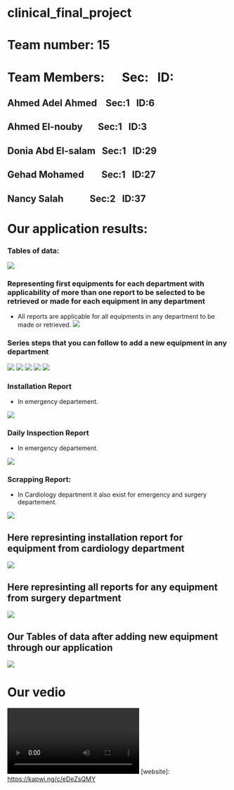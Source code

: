 # clinical_final_project
<!--Headline-->
<!--Image-->
<!--UL-->
<!-- URLs-->
# Team number: 15
# Team Members:&nbsp;&nbsp;&nbsp;&nbsp;&nbsp;&nbsp;Sec:&nbsp;&nbsp;&nbsp;ID:     
## Ahmed Adel Ahmed&nbsp;&nbsp;&nbsp;&nbsp;Sec:1&nbsp;&nbsp;&nbsp;ID:6  
## Ahmed El-nouby&nbsp;&nbsp;&nbsp;&nbsp;&nbsp;&nbsp;&nbsp;Sec:1&nbsp;&nbsp;&nbsp;ID:3 
## Donia Abd El-salam&nbsp;&nbsp;&nbsp;Sec:1&nbsp;&nbsp;&nbsp;ID:29   
## Gehad Mohamed&nbsp;&nbsp;&nbsp;&nbsp;&nbsp;&nbsp;&nbsp;&nbsp;Sec:1&nbsp;&nbsp;&nbsp;ID:27    
## Nancy Salah&nbsp;&nbsp;&nbsp;&nbsp;&nbsp;&nbsp;&nbsp;&nbsp;&nbsp;&nbsp;&nbsp;&nbsp;Sec:2&nbsp;&nbsp;&nbsp;ID:37    
# Our application results:
### Tables of data:
![](first_data.gif)
### Representing first equipments for each department with applicability of more than one report to be selected to be retrieved or made for each equipment in any department
* All reports are applicable for all equipments in any department to be made or retrieved.
![](dep&eq&rep.gif)
### Series steps that you can follow to add a new equipment in any department
![](add_equ_in_emer_0.gif)
![](add_equ_in_emer_1.gif)
![](add_eq_in_emer_2.gif)
![](add_equ_in_emer_3.gif)
![](add_equ_in_emer4_&retrive.gif)
### Installation Report 
* In emergency departement.

![](retrieve_installation_report_in_Emer.gif)
### Daily Inspection Report 
* In emergency departement.

![](make_daily_inspec_for_equ_in_emer.gif)
### Scrapping Report:
* In Cardiology department it also exist for emergency and surgery departement.  

![](scrapping_make&retrieve_in_cardiology.gif)
##  Here represinting installation report for equipment from cardiology department
![](retrieve_installation_cardiology.gif)
##  Here represinting all reports for any equipment from surgery department
![](three_reports_surgery.gif)
## Our Tables of data after adding new equipment through our application 
![](data_after_adding_new_equ.gif)
# Our vedio
![](video.mp4)
[website]: https://kapwi.ng/c/eDeZsQMY
